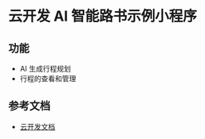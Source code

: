 # 云开发 AI 智能路书示例小程序

## 功能

- AI 生成行程规划
- 行程的查看和管理

## 参考文档

- [云开发文档](https://developers.weixin.qq.com/miniprogram/dev/wxcloud/basis/getting-started.html)


